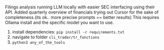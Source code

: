 Filings analysis running LLM locally with easier SEC interfacing using their API. Added quarterly overview of financials trying out Cursor for the sake of completeness.(its ok.. more precise prompts == better results) This requires Ollama install and the specific model you want to use.
1. install dependencies: `pip install -r requirements.txt`
2. navigate to folder `cli_trader/tr_functions`
3. `python3 any_of_the_tools`
